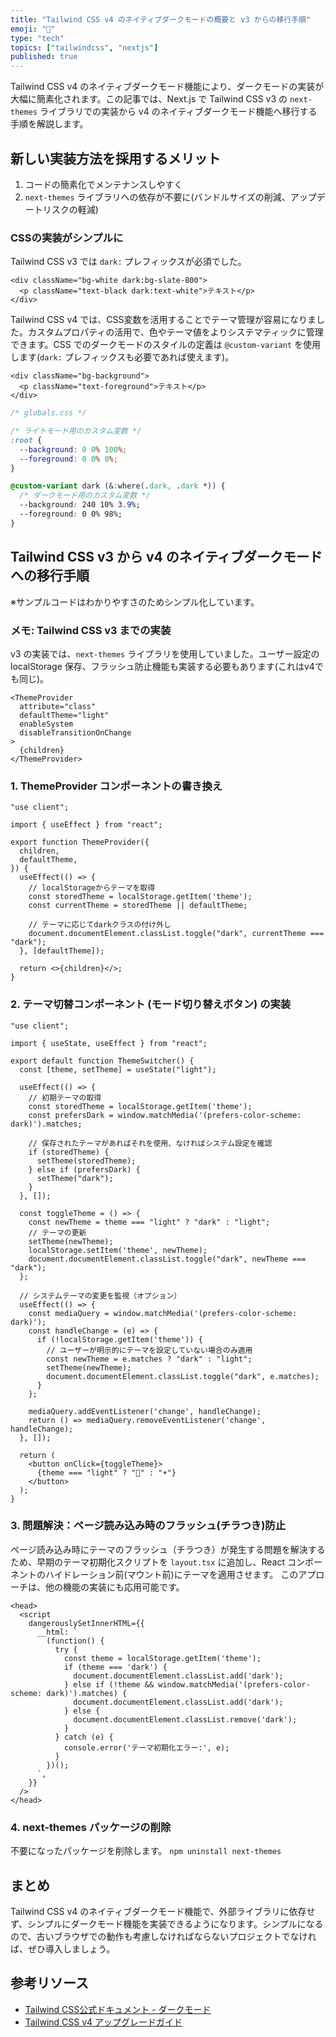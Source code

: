 ```yaml
---
title: "Tailwind CSS v4 のネイティブダークモードの概要と v3 からの移行手順"
emoji: "🐸"
type: "tech"
topics: ["tailwindcss", "nextjs"]
published: true
---
```


Tailwind CSS v4 のネイティブダークモード機能により、ダークモードの実装が大幅に簡素化されます。この記事では、Next.js で Tailwind CSS v3 の `next-themes` ライブラリでの実装から v4 のネイティブダークモード機能へ移行する手順を解説します。

## 新しい実装方法を採用するメリット

1. コードの簡素化でメンテナンスしやすく
2. `next-themes` ライブラリへの依存が不要に(バンドルサイズの削減、アップデートリスクの軽減)

### CSSの実装がシンプルに

Tailwind CSS v3 では `dark:` プレフィックスが必須でした。

```tsx
<div className="bg-white dark:bg-slate-800">
  <p className="text-black dark:text-white">テキスト</p>
</div>
```

Tailwind CSS v4 では、CSS変数を活用することでテーマ管理が容易になりました。カスタムプロパティの活用で、色やテーマ値をよりシステマティックに管理できます。CSS でのダークモードのスタイルの定義は `@custom-variant` を使用します(`dark:` プレフィックスも必要であれば使えます)。

```tsx
<div className="bg-background">
  <p className="text-foreground">テキスト</p>
</div>
```

```css
/* globals.css */

/* ライトモード用のカスタム変数 */
:root {
  --background: 0 0% 100%;
  --foreground: 0 0% 0%;
}

@custom-variant dark (&:where(.dark, .dark *)) {
  /* ダークモード用のカスタム変数 */
  --background: 240 10% 3.9%;
  --foreground: 0 0% 98%;
}
```

## Tailwind CSS v3 から v4 のネイティブダークモードへの移行手順

※サンプルコードはわかりやすさのためシンプル化しています。

### メモ: Tailwind CSS v3 までの実装

v3 の実装では、`next-themes` ライブラリを使用していました。ユーザー設定の localStorage 保存、フラッシュ防止機能も実装する必要もあります(これはv4でも同じ)。

```tsx
<ThemeProvider
  attribute="class"
  defaultTheme="light"
  enableSystem
  disableTransitionOnChange
>
  {children}
</ThemeProvider>
```

### 1. ThemeProvider コンポーネントの書き換え

```tsx
"use client";

import { useEffect } from "react";

export function ThemeProvider({
  children,
  defaultTheme,
}) {
  useEffect(() => {
    // localStorageからテーマを取得
    const storedTheme = localStorage.getItem('theme');
    const currentTheme = storedTheme || defaultTheme;

    // テーマに応じてdarkクラスの付け外し
    document.documentElement.classList.toggle("dark", currentTheme === "dark");
  }, [defaultTheme]);

  return <>{children}</>;
}
```

### 2. テーマ切替コンポーネント (モード切り替えボタン) の実装

```tsx
"use client";

import { useState, useEffect } from "react";

export default function ThemeSwitcher() {
  const [theme, setTheme] = useState("light");
  
  useEffect(() => {
    // 初期テーマの取得
    const storedTheme = localStorage.getItem('theme');
    const prefersDark = window.matchMedia('(prefers-color-scheme: dark)').matches;
    
    // 保存されたテーマがあればそれを使用、なければシステム設定を確認
    if (storedTheme) {
      setTheme(storedTheme);
    } else if (prefersDark) {
      setTheme("dark");
    }
  }, []);

  const toggleTheme = () => {
    const newTheme = theme === "light" ? "dark" : "light";
    // テーマの更新
    setTheme(newTheme);
    localStorage.setItem('theme', newTheme);
    document.documentElement.classList.toggle("dark", newTheme === "dark");
  };

  // システムテーマの変更を監視（オプション）
  useEffect(() => {
    const mediaQuery = window.matchMedia('(prefers-color-scheme: dark)');
    const handleChange = (e) => {
      if (!localStorage.getItem('theme')) {
        // ユーザーが明示的にテーマを設定していない場合のみ適用
        const newTheme = e.matches ? "dark" : "light";
        setTheme(newTheme);
        document.documentElement.classList.toggle("dark", e.matches);
      }
    };

    mediaQuery.addEventListener('change', handleChange);
    return () => mediaQuery.removeEventListener('change', handleChange);
  }, []);

  return (
    <button onClick={toggleTheme}>
      {theme === "light" ? "🌙" : "☀️"}
    </button>
  );
}
```

### 3. 問題解決：ページ読み込み時のフラッシュ(チラつき)防止

ページ読み込み時にテーマのフラッシュ（チラつき）が発生する問題を解決するため、早期のテーマ初期化スクリプトを `layout.tsx` に追加し、React コンポーネントのハイドレーション前(マウント前)にテーマを適用させます。
このアプローチは、他の機能の実装にも応用可能です。

```tsx
<head>
  <script
    dangerouslySetInnerHTML={{
      __html: `
        (function() {
          try {
            const theme = localStorage.getItem('theme');
            if (theme === 'dark') {
              document.documentElement.classList.add('dark');
            } else if (!theme && window.matchMedia('(prefers-color-scheme: dark)').matches) {
              document.documentElement.classList.add('dark');
            } else {
              document.documentElement.classList.remove('dark');
            }
          } catch (e) {
            console.error('テーマ初期化エラー:', e);
          }
        })();
      `,
    }}
  />
</head>
```

### 4. next-themes パッケージの削除

不要になったパッケージを削除します。
`npm uninstall next-themes`

## まとめ

Tailwind CSS v4 のネイティブダークモード機能で、外部ライブラリに依存せず、シンプルにダークモード機能を実装できるようになります。シンプルになるので、古いブラウザでの動作も考慮しなければならないプロジェクトでなければ、ぜひ導入しましょう。

## 参考リソース

- [Tailwind CSS公式ドキュメント - ダークモード](https://tailwindcss.com/docs/dark-mode)
- [Tailwind CSS v4 アップグレードガイド](https://tailwindcss.com/docs/upgrade-guide)
